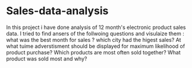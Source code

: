 # Sales-data-analysis

In this project i have done analysis of 12 month's electronic product sales data.
I tried to find ansers of the follwoing questions and visulaize them :
 what was the best month for sales ?
 which city had the higest sales?
 At what tuime adverstisment should be displayed for maximum likelihood of product purchase?
 Which products are most often sold together?
 What product was sold most and why?
